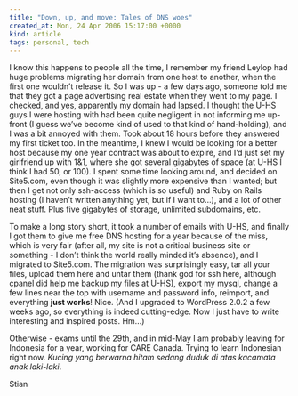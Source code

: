 ```yaml
---
title: "Down, up, and move: Tales of DNS woes"
created_at: Mon, 24 Apr 2006 15:17:00 +0000
kind: article
tags: personal, tech
---
```


I know this happens to people all the time, I remember my friend Leylop
had huge problems migrating her domain from one host to another, when
the first one wouldn’t release it. So I was up - a few days ago, someone
told me that they got a page advertising real estate when they went to
my page. I checked, and yes, apparently my domain had lapsed. I thought
the U-HS guys I were hosting with had been quite negligent in not
informing me up-front (I guess we’ve become kind of used to that kind of
hand-holding), and I was a bit annoyed with them. Took about 18 hours
before they answered my first ticket too. In the meantime, I knew I
would be looking for a better host because my one year contract was
about to expire, and I’d just set my girlfriend up with 1&1, where she
got several gigabytes of space (at U-HS I think I had 50, or 100). I
spent some time looking around, and decided on Site5.com, even though it
was slightly more expensive than I wanted; but then I get not only
ssh-access (which is so useful) and Ruby on Rails hosting (I haven’t
written anything yet, but if I want to…), and a lot of other neat stuff.
Plus five gigabytes of storage, unlimited subdomains, etc.

To make a long story short, it took a number of emails with U-HS, and
finally I got them to give me free DNS hosting for a year because of the
miss, which is very fair (after all, my site is not a critical business
site or something - I don’t think the world really minded it’s absence),
and I migrated to Site5.com. The migration was surprisingly easy, tar
all your files, upload them here and untar them (thank god for ssh here,
although cpanel did help me backup my files at U-HS), export my mysql,
change a few lines near the top with username and password info,
reimport, and everything **just works**! Nice. (And I upgraded to
WordPress 2.0.2 a few weeks ago, so everything is indeed cutting-edge.
Now I just have to write interesting and inspired posts. Hm…)

Otherwise - exams until the 29th, and in mid-May I am probably leaving
for Indonesia for a year, working for CARE Canada. Trying to learn
Indonesian right now. *Kucing yang berwarna hitam sedang duduk di atas
kacamata anak laki-laki*.

Stian
